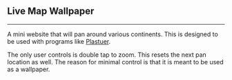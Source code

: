 ## **Live Map Wallpaper** ##


----------


A mini website that will pan around various continents. This is designed to be used with programs like [Plastuer](http://plastuer.com/).

The only user controls is double tap to zoom. This resets the next pan location as well. The reason for minimal control is that it is meant to be used as a wallpaper.


